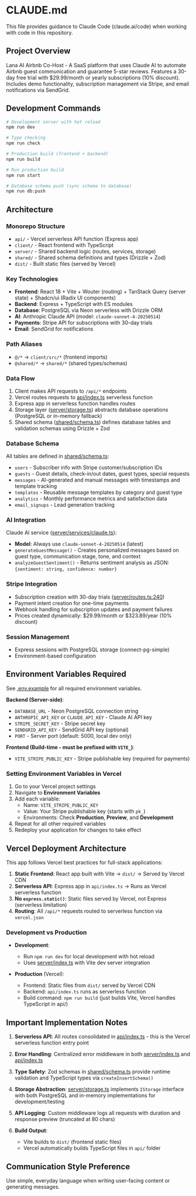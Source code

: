# CLAUDE.md

This file provides guidance to Claude Code (claude.ai/code) when working with code in this repository.

## Project Overview

Lana AI Airbnb Co-Host - A SaaS platform that uses Claude AI to automate Airbnb guest communication and guarantee 5-star reviews. Features a 30-day free trial with $29.99/month or yearly subscriptions (10% discount). Includes demo functionality, subscription management via Stripe, and email notifications via SendGrid.

## Development Commands

```bash
# Development server with hot reload
npm run dev

# Type checking
npm run check

# Production build (frontend + backend)
npm run build

# Run production build
npm run start

# Database schema push (sync schema to database)
npm run db:push
```

## Architecture

### Monorepo Structure
- `api/` - Vercel serverless API function (Express app)
- `client/` - React frontend with TypeScript
- `server/` - Shared backend logic (routes, services, storage)
- `shared/` - Shared schema definitions and types (Drizzle + Zod)
- `dist/` - Built static files (served by Vercel)

### Key Technologies
- **Frontend**: React 18 + Vite + Wouter (routing) + TanStack Query (server state) + Shadcn/ui (Radix UI components)
- **Backend**: Express + TypeScript with ES modules
- **Database**: PostgreSQL via Neon serverless with Drizzle ORM
- **AI**: Anthropic Claude API (model: `claude-sonnet-4-20250514`)
- **Payments**: Stripe API for subscriptions with 30-day trials
- **Email**: SendGrid for notifications

### Path Aliases
- `@/*` → `client/src/*` (frontend imports)
- `@shared/*` → `shared/*` (shared types/schemas)

### Data Flow
1. Client makes API requests to `/api/*` endpoints
2. Vercel routes requests to [api/index.ts](api/index.ts) serverless function
3. Express app in serverless function handles routes
4. Storage layer ([server/storage.ts](server/storage.ts)) abstracts database operations (PostgreSQL or in-memory fallback)
5. Shared schema ([shared/schema.ts](shared/schema.ts)) defines database tables and validation schemas using Drizzle + Zod

### Database Schema
All tables are defined in [shared/schema.ts](shared/schema.ts):
- `users` - Subscriber info with Stripe customer/subscription IDs
- `guests` - Guest details, check-in/out dates, guest types, special requests
- `messages` - AI-generated and manual messages with timestamps and template tracking
- `templates` - Reusable message templates by category and guest type
- `analytics` - Monthly performance metrics and satisfaction data
- `email_signups` - Lead generation tracking

### AI Integration
Claude AI service ([server/services/claude.ts](server/services/claude.ts)):
- **Model**: Always use `claude-sonnet-4-20250514` (latest)
- `generateGuestMessage()` - Creates personalized messages based on guest type, communication stage, tone, and context
- `analyzeGuestSentiment()` - Returns sentiment analysis as JSON: `{sentiment: string, confidence: number}`

### Stripe Integration
- Subscription creation with 30-day trials ([server/routes.ts:240](server/routes.ts#L240))
- Payment intent creation for one-time payments
- Webhook handling for subscription updates and payment failures
- Prices created dynamically: $29.99/month or $323.89/year (10% discount)

### Session Management
- Express sessions with PostgreSQL storage (connect-pg-simple)
- Environment-based configuration

## Environment Variables Required

See [.env.example](.env.example) for all required environment variables.

**Backend (Server-side)**:
- `DATABASE_URL` - Neon PostgreSQL connection string
- `ANTHROPIC_API_KEY` or `CLAUDE_API_KEY` - Claude AI API key
- `STRIPE_SECRET_KEY` - Stripe secret key
- `SENDGRID_API_KEY` - SendGrid API key (optional)
- `PORT` - Server port (default: 5000, local dev only)

**Frontend (Build-time - must be prefixed with `VITE_`)**:
- `VITE_STRIPE_PUBLIC_KEY` - Stripe publishable key (required for payments)

### Setting Environment Variables in Vercel

1. Go to your Vercel project settings
2. Navigate to **Environment Variables**
3. Add each variable:
   - Name: `VITE_STRIPE_PUBLIC_KEY`
   - Value: Your Stripe publishable key (starts with `pk_`)
   - Environments: Check **Production**, **Preview**, and **Development**
4. Repeat for all other required variables
5. Redeploy your application for changes to take effect

## Vercel Deployment Architecture

This app follows Vercel best practices for full-stack applications:

1. **Static Frontend**: React app built with Vite → `dist/` → Served by Vercel CDN
2. **Serverless API**: Express app in `api/index.ts` → Runs as Vercel serverless function
3. **No `express.static()`**: Static files served by Vercel, not Express (serverless limitation)
4. **Routing**: All `/api/*` requests routed to serverless function via `vercel.json`

### Development vs Production

- **Development**:
  - Run `npm run dev` for local development with hot reload
  - Uses [server/index.ts](server/index.ts) with Vite dev server integration

- **Production** (Vercel):
  - Frontend: Static files from `dist/` served by Vercel CDN
  - Backend: `api/index.ts` runs as serverless function
  - Build command: `npm run build` (just builds Vite, Vercel handles TypeScript in api/)

## Important Implementation Notes

1. **Serverless API**: All routes consolidated in [api/index.ts](api/index.ts) - this is the Vercel serverless function entry point

2. **Error Handling**: Centralized error middleware in both [server/index.ts](server/index.ts) and [api/index.ts](api/index.ts)

3. **Type Safety**: Zod schemas in [shared/schema.ts](shared/schema.ts) provide runtime validation and TypeScript types via `createInsertSchema()`

4. **Storage Abstraction**: [server/storage.ts](server/storage.ts) implements `IStorage` interface with both PostgreSQL and in-memory implementations for development/testing

5. **API Logging**: Custom middleware logs all requests with duration and response preview (truncated at 80 chars)

6. **Build Output**:
   - Vite builds to `dist/` (frontend static files)
   - Vercel automatically builds TypeScript files in `api/` folder

## Communication Style Preference

Use simple, everyday language when writing user-facing content or generating messages.
